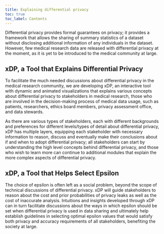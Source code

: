 ```yaml
---
title: Explaining differential privacy
toc: true
toc_label: Contents
---
```


Differential privacy provides formal guarantees on privacy; it provides a framework that allows the sharing of summary statistics of a dataset without disclosing additional information of any individuals in the dataset. However, few medical research data are released with differential privacy at the moment, as it is yet to be introduced to the medical community at large. 

## xDP, a Tool that Explains Differential Privacy

To facilitate the much needed discussions about differential privacy in the medical research community, we are developing xDP, an interactive tool with dynamic and animated visualizations that explains various concepts about differential privacy to stakeholders in medical research, those who are involved in the decision-making process of medical data usage, such as patients, researchers, ethics board members, privacy assessment office, and data stewards. 

As there are various types of stakeholders, each with different backgrounds and preferences for different levels/types of detail about differential privacy, xDP has multiple layers, equipping each stakeholder with necessary information to reason, discuss and eventually make their conclusions about if and when to adopt differential privacy; all stakeholders can start by understanding the high level concepts behind differential privacy, and those who wish to learn more can continue to additional modules that explain the more complex aspects of differential privacy. 

## xDP, a Tool that Helps Select Epsilon
The choice of epsilon is often left as a social problem, beyond the scope of technical discussions of differential privacy. xDP will guide stakeholders to reason about the cost and prior probabilities of privacy leaks as well as the cost of inaccurate analysis. Intuitions and insights developed through xDP can in turn facilitate discussions about the ways in which epsilon should be set when differential privacy is used in data sharing and ultimately help establish guidelines in selecting optimal epsilon values that would satisfy both privacy and accuracy requirements of all stakeholders, benefiting the society at large.
